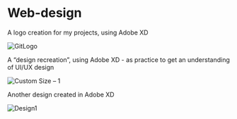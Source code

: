 # Web-design
A logo creation for my projects, using Adobe XD

![GitLogo](https://user-images.githubusercontent.com/74065235/111000077-fc1db500-835b-11eb-9577-fd6329b0c651.png)

A “design recreation”, using Adobe XD - as practice to get an understanding of UI/UX design

![Custom Size – 1](https://user-images.githubusercontent.com/74065235/110363814-96f55700-801d-11eb-9b29-6122e3ce9405.jpg)


Another design created in Adobe XD

![Design1](https://user-images.githubusercontent.com/74065235/110364424-51855980-801e-11eb-8ff2-b7a8a4279f1a.jpg)
